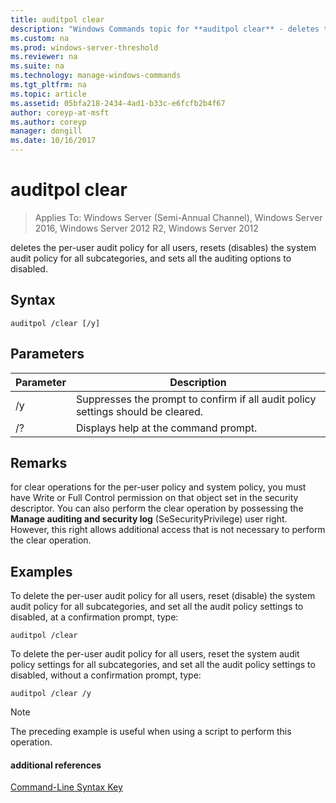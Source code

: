 ```yaml
---
title: auditpol clear
description: "Windows Commands topic for **auditpol clear** - deletes the per-user audit policy for all users, resets (disables) the system audit policy for all subcategories, and sets all the auditing options to disabled."
ms.custom: na
ms.prod: windows-server-threshold
ms.reviewer: na
ms.suite: na
ms.technology: manage-windows-commands
ms.tgt_pltfrm: na
ms.topic: article
ms.assetid: 05bfa218-2434-4ad1-b33c-e6fcfb2b4f67
author: coreyp-at-msft
ms.author: coreyp
manager: dongill
ms.date: 10/16/2017
---
```

# auditpol clear

>Applies To: Windows Server (Semi-Annual Channel), Windows Server 2016, Windows Server 2012 R2, Windows Server 2012

deletes the per-user audit policy for all users, resets (disables) the system audit policy for all subcategories, and sets all the auditing options to disabled.

## Syntax
```
auditpol /clear [/y]
```
## Parameters
|Parameter|Description|
|-------|--------|
|/y|Suppresses the prompt to confirm if all audit policy settings should be cleared.|
|/?|Displays help at the command prompt.|
## Remarks
for clear operations for the per-user policy and system policy, you must have Write or Full Control permission on that object set in the security descriptor. You can also perform the clear operation by possessing the **Manage auditing and security log** (SeSecurityPrivilege) user right. However, this right allows additional access that is not necessary to perform the clear operation.
## <a name="BKMK_examples"></a>Examples
To delete the per-user audit policy for all users, reset (disable) the system audit policy for all subcategories, and set all the audit policy settings to disabled, at a confirmation prompt, type:
```
auditpol /clear
```
To delete the per-user audit policy for all users, reset the system audit policy settings for all subcategories, and set all the audit policy settings to disabled, without a confirmation prompt, type:
```
auditpol /clear /y
```
> [!NOTE]
> The preceding example is useful when using a script to perform this operation.
#### additional references
[Command-Line Syntax Key](command-line-syntax-key.md)
